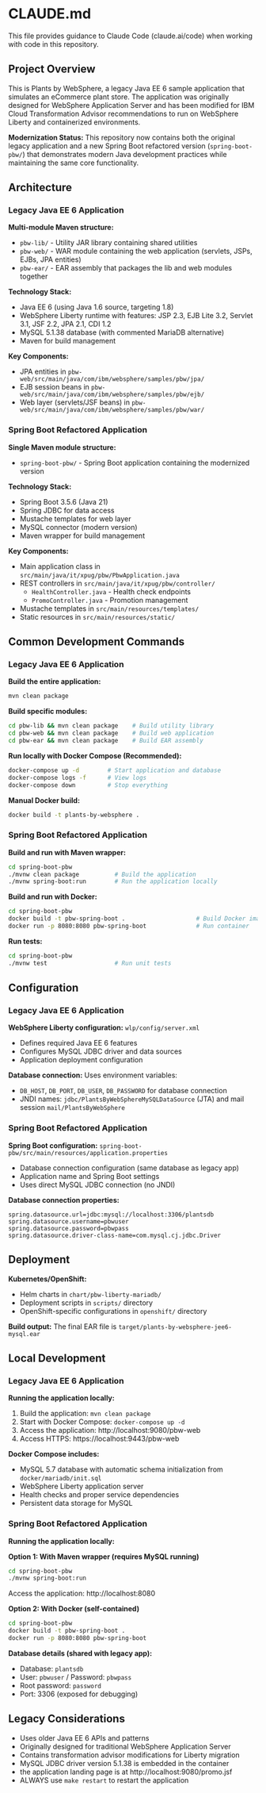 # CLAUDE.md

This file provides guidance to Claude Code (claude.ai/code) when working with code in this repository.

## Project Overview

This is Plants by WebSphere, a legacy Java EE 6 sample application that simulates an eCommerce plant store. The application was originally designed for WebSphere Application Server and has been modified for IBM Cloud Transformation Advisor recommendations to run on WebSphere Liberty and containerized environments.

**Modernization Status:** This repository now contains both the original legacy application and a new Spring Boot refactored version (`spring-boot-pbw/`) that demonstrates modern Java development practices while maintaining the same core functionality.

## Architecture

### Legacy Java EE 6 Application

**Multi-module Maven structure:**
- `pbw-lib/` - Utility JAR library containing shared utilities
- `pbw-web/` - WAR module containing the web application (servlets, JSPs, EJBs, JPA entities)
- `pbw-ear/` - EAR assembly that packages the lib and web modules together

**Technology Stack:**
- Java EE 6 (using Java 1.6 source, targeting 1.8)
- WebSphere Liberty runtime with features: JSP 2.3, EJB Lite 3.2, Servlet 3.1, JSF 2.2, JPA 2.1, CDI 1.2
- MySQL 5.1.38 database (with commented MariaDB alternative)
- Maven for build management

**Key Components:**
- JPA entities in `pbw-web/src/main/java/com/ibm/websphere/samples/pbw/jpa/`
- EJB session beans in `pbw-web/src/main/java/com/ibm/websphere/samples/pbw/ejb/`
- Web layer (servlets/JSF beans) in `pbw-web/src/main/java/com/ibm/websphere/samples/pbw/war/`

### Spring Boot Refactored Application

**Single Maven module structure:**
- `spring-boot-pbw/` - Spring Boot application containing the modernized version

**Technology Stack:**
- Spring Boot 3.5.6 (Java 21)
- Spring JDBC for data access
- Mustache templates for web layer
- MySQL connector (modern version)
- Maven wrapper for build management

**Key Components:**
- Main application class in `src/main/java/it/xpug/pbw/PbwApplication.java`
- REST controllers in `src/main/java/it/xpug/pbw/controller/`
  - `HealthController.java` - Health check endpoints
  - `PromoController.java` - Promotion management
- Mustache templates in `src/main/resources/templates/`
- Static resources in `src/main/resources/static/`

## Common Development Commands

### Legacy Java EE 6 Application

**Build the entire application:**
```bash
mvn clean package
```

**Build specific modules:**
```bash
cd pbw-lib && mvn clean package    # Build utility library
cd pbw-web && mvn clean package    # Build web application
cd pbw-ear && mvn clean package    # Build EAR assembly
```

**Run locally with Docker Compose (Recommended):**
```bash
docker-compose up -d        # Start application and database
docker-compose logs -f      # View logs
docker-compose down         # Stop everything
```

**Manual Docker build:**
```bash
docker build -t plants-by-websphere .
```

### Spring Boot Refactored Application

**Build and run with Maven wrapper:**
```bash
cd spring-boot-pbw
./mvnw clean package          # Build the application
./mvnw spring-boot:run        # Run the application locally
```

**Build and run with Docker:**
```bash
cd spring-boot-pbw
docker build -t pbw-spring-boot .                    # Build Docker image
docker run -p 8080:8080 pbw-spring-boot              # Run container
```

**Run tests:**
```bash
cd spring-boot-pbw
./mvnw test                   # Run unit tests
```

## Configuration

### Legacy Java EE 6 Application

**WebSphere Liberty configuration:** `wlp/config/server.xml`
- Defines required Java EE 6 features
- Configures MySQL JDBC driver and data sources
- Application deployment configuration

**Database connection:** Uses environment variables:
- `DB_HOST`, `DB_PORT`, `DB_USER`, `DB_PASSWORD` for database connection
- JNDI names: `jdbc/PlantsByWebSphereMySQLDataSource` (JTA) and mail session `mail/PlantsByWebSphere`

### Spring Boot Refactored Application

**Spring Boot configuration:** `spring-boot-pbw/src/main/resources/application.properties`
- Database connection configuration (same database as legacy app)
- Application name and Spring Boot settings
- Uses direct MySQL JDBC connection (no JNDI)

**Database connection properties:**
```properties
spring.datasource.url=jdbc:mysql://localhost:3306/plantsdb
spring.datasource.username=pbwuser
spring.datasource.password=pbwpass
spring.datasource.driver-class-name=com.mysql.cj.jdbc.Driver
```

## Deployment

**Kubernetes/OpenShift:**
- Helm charts in `chart/pbw-liberty-mariadb/`
- Deployment scripts in `scripts/` directory
- OpenShift-specific configurations in `openshift/` directory

**Build output:** The final EAR file is `target/plants-by-websphere-jee6-mysql.ear`

## Local Development

### Legacy Java EE 6 Application

**Running the application locally:**
1. Build the application: `mvn clean package`
2. Start with Docker Compose: `docker-compose up -d`
3. Access the application: http://localhost:9080/pbw-web
4. Access HTTPS: https://localhost:9443/pbw-web

**Docker Compose includes:**
- MySQL 5.7 database with automatic schema initialization from `docker/mariadb/init.sql`
- WebSphere Liberty application server
- Health checks and proper service dependencies
- Persistent data storage for MySQL

### Spring Boot Refactored Application

**Running the application locally:**

**Option 1: With Maven wrapper (requires MySQL running)**
```bash
cd spring-boot-pbw
./mvnw spring-boot:run
```
Access the application: http://localhost:8080

**Option 2: With Docker (self-contained)**
```bash
cd spring-boot-pbw
docker build -t pbw-spring-boot .
docker run -p 8080:8080 pbw-spring-boot
```

**Database details (shared with legacy app):**
- Database: `plantsdb`
- User: `pbwuser` / Password: `pbwpass`
- Root password: `password`
- Port: 3306 (exposed for debugging)

## Legacy Considerations

- Uses older Java EE 6 APIs and patterns
- Originally designed for traditional WebSphere Application Server
- Contains transformation advisor modifications for Liberty migration
- MySQL JDBC driver version 5.1.38 is embedded in the container
- the application landing page is at http://localhost:9080/promo.jsf
- ALWAYS use `make restart` to restart the application